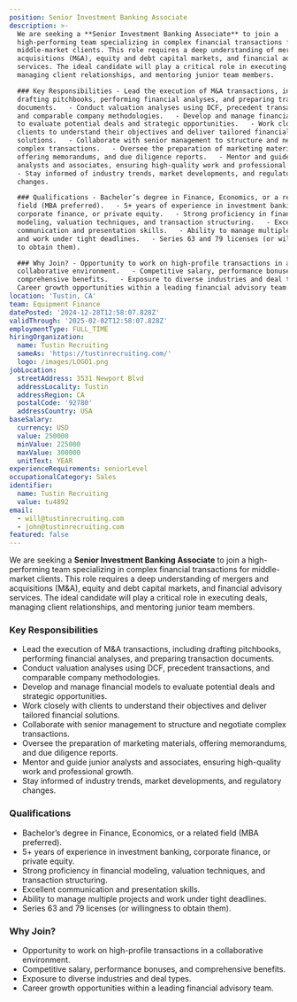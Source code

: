 ```yaml
---
position: Senior Investment Banking Associate
description: >-
  We are seeking a **Senior Investment Banking Associate** to join a
  high-performing team specializing in complex financial transactions for
  middle-market clients. This role requires a deep understanding of mergers and
  acquisitions (M&A), equity and debt capital markets, and financial advisory
  services. The ideal candidate will play a critical role in executing deals,
  managing client relationships, and mentoring junior team members.

  ### Key Responsibilities - Lead the execution of M&A transactions, including
  drafting pitchbooks, performing financial analyses, and preparing transaction
  documents.   - Conduct valuation analyses using DCF, precedent transactions,
  and comparable company methodologies.   - Develop and manage financial models
  to evaluate potential deals and strategic opportunities.   - Work closely with
  clients to understand their objectives and deliver tailored financial
  solutions.   - Collaborate with senior management to structure and negotiate
  complex transactions.   - Oversee the preparation of marketing materials,
  offering memorandums, and due diligence reports.   - Mentor and guide junior
  analysts and associates, ensuring high-quality work and professional growth.  
  - Stay informed of industry trends, market developments, and regulatory
  changes.  

  ### Qualifications - Bachelor’s degree in Finance, Economics, or a related
  field (MBA preferred).   - 5+ years of experience in investment banking,
  corporate finance, or private equity.   - Strong proficiency in financial
  modeling, valuation techniques, and transaction structuring.   - Excellent
  communication and presentation skills.   - Ability to manage multiple projects
  and work under tight deadlines.   - Series 63 and 79 licenses (or willingness
  to obtain them).  

  ### Why Join? - Opportunity to work on high-profile transactions in a
  collaborative environment.   - Competitive salary, performance bonuses, and
  comprehensive benefits.   - Exposure to diverse industries and deal types.   -
  Career growth opportunities within a leading financial advisory team.
location: 'Tustin, CA'
team: Equipment Finance
datePosted: '2024-12-28T12:58:07.828Z'
validThrough: '2025-02-02T12:58:07.828Z'
employmentType: FULL_TIME
hiringOrganization:
  name: Tustin Recruiting
  sameAs: 'https://tustinrecruiting.com/'
  logo: /images/LOGO1.png
jobLocation:
  streetAddress: 3531 Newport Blvd
  addressLocality: Tustin
  addressRegion: CA
  postalCode: '92780'
  addressCountry: USA
baseSalary:
  currency: USD
  value: 250000
  minValue: 225000
  maxValue: 300000
  unitText: YEAR
experienceRequirements: seniorLevel
occupationalCategory: Sales
identifier:
  name: Tustin Recruiting
  value: tu4892
email:
  - will@tustinrecruiting.com
  - john@tustinrecruiting.com
featured: false
---
```


We are seeking a **Senior Investment Banking Associate** to join a high-performing team specializing in complex financial transactions for middle-market clients. This role requires a deep understanding of mergers and acquisitions (M&A), equity and debt capital markets, and financial advisory services. The ideal candidate will play a critical role in executing deals, managing client relationships, and mentoring junior team members.

### Key Responsibilities
- Lead the execution of M&A transactions, including drafting pitchbooks, performing financial analyses, and preparing transaction documents.  
- Conduct valuation analyses using DCF, precedent transactions, and comparable company methodologies.  
- Develop and manage financial models to evaluate potential deals and strategic opportunities.  
- Work closely with clients to understand their objectives and deliver tailored financial solutions.  
- Collaborate with senior management to structure and negotiate complex transactions.  
- Oversee the preparation of marketing materials, offering memorandums, and due diligence reports.  
- Mentor and guide junior analysts and associates, ensuring high-quality work and professional growth.  
- Stay informed of industry trends, market developments, and regulatory changes.  

### Qualifications
- Bachelor’s degree in Finance, Economics, or a related field (MBA preferred).  
- 5+ years of experience in investment banking, corporate finance, or private equity.  
- Strong proficiency in financial modeling, valuation techniques, and transaction structuring.  
- Excellent communication and presentation skills.  
- Ability to manage multiple projects and work under tight deadlines.  
- Series 63 and 79 licenses (or willingness to obtain them).  

### Why Join?
- Opportunity to work on high-profile transactions in a collaborative environment.  
- Competitive salary, performance bonuses, and comprehensive benefits.  
- Exposure to diverse industries and deal types.  
- Career growth opportunities within a leading financial advisory team. 
